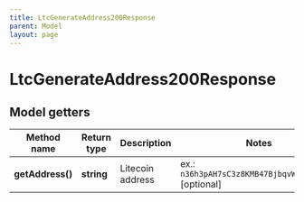 ```yaml
---
title: LtcGenerateAddress200Response
parent: Model
layout: page
---
```


# LtcGenerateAddress200Response

## Model getters

Method name | Return type | Description | Notes
------------ | ------------- | ------------- | -------------
**getAddress()** | **string** | Litecoin address | ex.: `n36h3pAH7sC3z8KMB47BjbqvW2aJd2oTi7` [optional]

